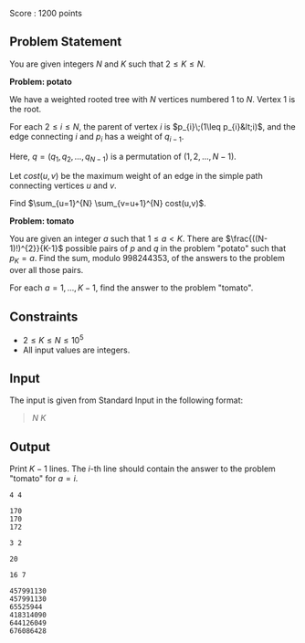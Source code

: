 Score : $1200$ points

## Problem Statement

You are given integers $N$ and $K$ such that $2\leq K\leq N$.

**Problem: potato**

We have a weighted rooted tree with $N$ vertices numbered $1$ to $N$. Vertex $1$ is the root.

For each $2\leq i\leq N$, the parent of vertex $i$ is $p_{i}\;(1\leq p_{i}&lt;i)$, and the edge connecting $i$ and $p_{i}$ has a weight of $q_{i-1}$.

Here, $q=(q_{1},q_{2},\dots,q_{N-1})$ is a permutation of $(1,2,\dots,N-1)$.

Let $cost(u,v)$ be the maximum weight of an edge in the simple path connecting vertices $u$ and $v$.

Find $\sum_{u=1}^{N} \sum_{v=u+1}^{N} cost(u,v)$.

**Problem: tomato**

You are given an integer $a$ such that $1\leq a\lt K$. There are $\frac{((N-1)!)^{2}}{K-1}$ possible pairs of $p$ and $q$ in the problem "potato" such that $p_{K}=a$. Find the sum, modulo $998244353$, of the answers to the problem over all those pairs.

For each $a=1,\dots,K-1$, find the answer to the problem "tomato".

## Constraints

- $2\leq K\leq N\leq 10^{5}$
- All input values are integers.

## Input

The input is given from Standard Input in the following format:

> $N$ $K$

## Output

Print $K-1$ lines. The $i$-th line should contain the answer to the problem "tomato" for $a=i$.

```input1
4 4
```

```output1
170
170
172
```

```input2
3 2
```

```output2
20
```

```input3
16 7
```

```output3
457991130
457991130
65525944
418314090
644126049
676086428
```